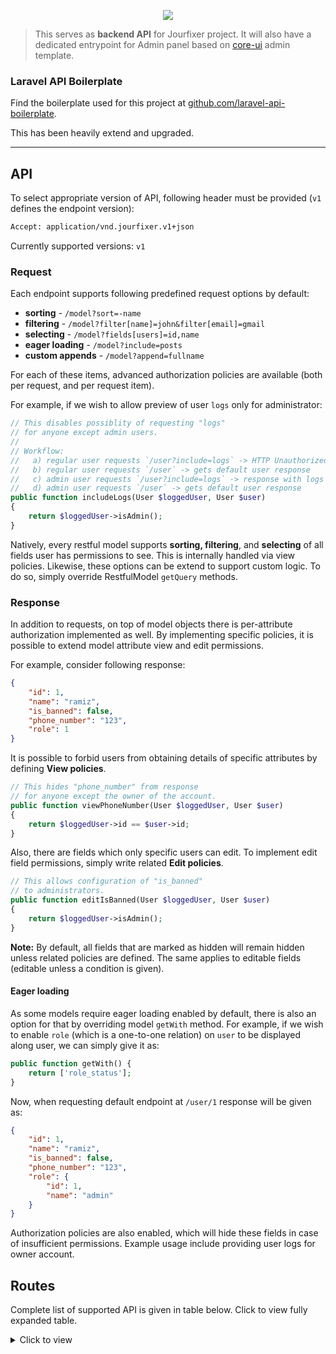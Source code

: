 <p align="center"><img src="https://laravel.com/assets/img/components/logo-laravel.svg"></p>

> This serves as **backend API** for Jourfixer project. 
It will also have a dedicated entrypoint for Admin panel based on [core-ui](https://coreui.io/) admin template.

### Laravel API Boilerplate
Find the boilerplate used for this project at [github.com/laravel-api-boilerplate](https://github.com/specialtactics/laravel-api-boilerplate).

This has been heavily extend and upgraded.

---

## API

To select appropriate version of API, following header must be provided (`v1` defines the endpoint version):
```bash
Accept: application/vnd.jourfixer.v1+json
```
Currently supported versions: `v1`

### Request
Each endpoint supports following predefined request options by default:
* **sorting** - `/model?sort=-name`
* **filtering** - `/model?filter[name]=john&filter[email]=gmail`
* **selecting** - `/model?fields[users]=id,name`
* **eager loading** - `/model?include=posts`
* **custom appends** - `/model?append=fullname`

For each of these items, advanced authorization policies are available (both per request, and per request item). 

For example, if we wish to allow preview of user `logs` only for administrator:
```php
// This disables possiblity of requesting "logs"
// for anyone except admin users.
//
// Workflow:
//   a) regular user requests `/user?include=logs` -> HTTP Unauthorized
//   b) regular user requests `/user` -> gets default user response
//   c) admin user requests `/user?include=logs` -> response with logs lazy loaded
//   d) admin user requests `/user` -> gets default user response
public function includeLogs(User $loggedUser, User $user)
{
    return $loggedUser->isAdmin();
}
```

Natively, every restful model supports **sorting, filtering**, and **selecting** of all fields user has permissions to see.
This is internally handled via view policies. Likewise, these options can be extend to support custom logic. To do so, simply override RestfulModel `getQuery` methods.

### Response
In addition to requests, on top of model objects there is per-attribute authorization implemented as well.
By implementing specific policies, it is possible to extend model attribute view and edit permissions. 

For example, consider following response:
```json
{
    "id": 1,
    "name": "ramiz",
    "is_banned": false,
    "phone_number": "123",
    "role": 1
}
```
It is possible to forbid users from obtaining details of specific attributes by defining **View policies**.
```php
// This hides "phone_number" from response
// for anyone except the owner of the account.
public function viewPhoneNumber(User $loggedUser, User $user)
{
    return $loggedUser->id == $user->id;
}
```

Also, there are fields which only specific users can edit. To implement edit field permissions, simply write related **Edit policies**.
```php
// This allows configuration of "is_banned"
// to administrators.
public function editIsBanned(User $loggedUser, User $user)
{
    return $loggedUser->isAdmin();
}
```

**Note:** By default, all fields that are marked as hidden will remain hidden unless related policies are defined. The same applies to editable fields (editable unless a condition is given).

#### Eager loading
As some models require eager loading enabled by default, there is also an option for that by overriding model `getWith` method. For example, if we wish to enable `role` (which is a one-to-one relation) on `user` to be displayed along user, we can simply give it as:
```php
public function getWith() {
    return ['role_status'];
}
```

Now, when requesting default endpoint at `/user/1` response will be given as:
```json
{
    "id": 1,
    "name": "ramiz",
    "is_banned": false,
    "phone_number": "123",
    "role": {
        "id": 1,
        "name": "admin"
    }
}
```

Authorization policies are also enabled, which will hide these fields in case of insufficient permissions. Example usage include providing user logs for owner account.

## Routes

Complete list of supported API is given in table below. Click to view fully expanded table.
<details><summary>Click to view</summary>
<p>

#### Routes list

 Method   | URI                                | Action                                      | Protected 
----------|------------------------------------|---------------------------------------------|-----------
 GET,HEAD | api/auth/login                     | AuthController@token                        | No        
 POST     | api/auth/register                  | AuthController@register                     | No        
 GET,HEAD | api/auth/oauth/{provider}          | AuthController@redirectToProvider           | No        
 POST     | api/auth/oauth/callback/{provider} | AuthController@handleProviderCallback       | No        
 POST     | api/auth/password/email            | ForgotPasswordController@sendResetLinkEmail | No        
 POST     | api/auth/password/reset            | ResetPasswordController@reset               | No        
 GET,HEAD | api/auth/email/verify/{id}/{hash}  | VerificationController@verify               | No        
 POST     | api/auth/email/resend              | VerificationController@resend               | No        
 GET,HEAD | api/auth/me                        | AuthController@getUser                      | Yes       
 DELETE   | api/auth/logout                    | AuthController@logout                       | Yes       
 GET,HEAD | api/auth/token/refresh             | AuthController@refresh                      | Yes       
 GET,HEAD | api/user                           | UserController@getAll                       | Yes       
 GET,HEAD | api/user/{id}                      | UserController@get                          | Yes       
 POST     | api/user                           | UserController@post                         | Yes       
 PUT      | api/user/{id}                      | UserController@put                          | Yes       
 PATCH    | api/user/{id}                      | UserController@patch                        | Yes       
 DELETE   | api/user/{id}                      | UserController@delete                       | Yes       
 GET,HEAD | api/user_status                    | UserStatusController@getAll                 | Yes       
 GET,HEAD | api/user_status/{id}               | UserStatusController@get                    | Yes       
 GET,HEAD | api/role                           | RoleController@getAll                       | Yes       
 GET,HEAD | api/role/{id}                      | RoleController@get                          | Yes       
 GET,HEAD | api/user_role                      | UserRoleController@getAll                   | Yes       
 GET,HEAD | api/user_role/{id}                 | UserRoleController@get                      | Yes       
 POST     | api/user_role                      | UserRoleController@post                     | Yes       
 PUT      | api/user_role/{id}                 | UserRoleController@put                      | Yes       
 PATCH    | api/user_role/{id}                 | UserRoleController@patch                    | Yes       
 DELETE   | api/user_role/{id}                 | UserRoleController@delete                   | Yes       
 GET,HEAD | api/user_log                       | UserLogsController@getAll                   | Yes       
 GET,HEAD | api/user_log/{uuid}                | UserLogsController@get                      | Yes       
 GET,HEAD | api/referral                       | ReferralController@getAll                   | Yes       
 GET,HEAD | api/referral/{id}                  | ReferralController@get                      | Yes       

</p>
</details>